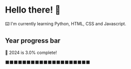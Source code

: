# Hello there! 👋

⌨️ I'm currently learning Python, HTML, CSS and Javascript.

## Year progress bar

📅 2024 is 3.0% complete!

⬛⬛⬛⬛⬛⬛⬛⬛⬛⬛⬛⬛⬛⬛⬛⬛⬛⬛⬛⬛